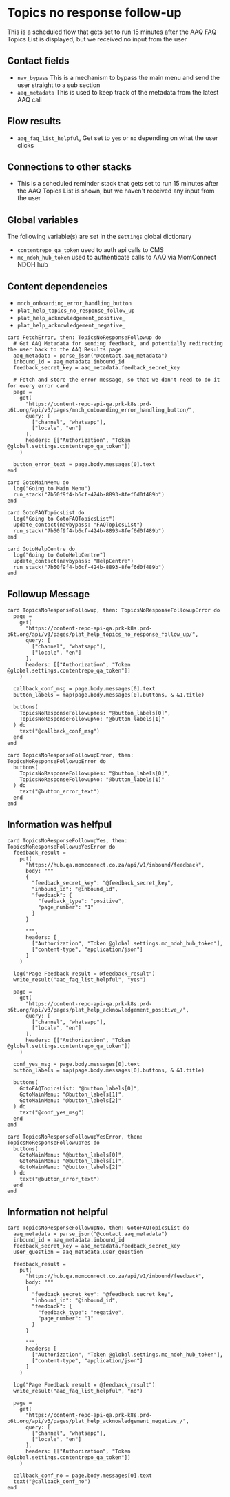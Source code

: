 # Topics no response follow-up

This is a scheduled flow that gets set to run 15 minutes after the AAQ FAQ Topics List is displayed, but we received no input from the user

## Contact fields

* `nav_bypass` This is a mechanism to bypass the main menu and send the user straight to a sub section
* `aaq_metadata` This is used to keep track of the metadata from the latest AAQ call

## Flow results

* `aaq_faq_list_helpful`, Get set to `yes` or `no` depending on what the user clicks

## Connections to other stacks

* This is a scheduled reminder stack that gets set to run 15 minutes after the AAQ Topics List is shown, but we haven't received any input from the user

## Global variables

The following variable(s) are set in the `settings` global dictionary

* `contentrepo_qa_token` used to auth api calls to CMS
* `mc_ndoh_hub_token` used to authenticate calls to AAQ via MomConnect NDOH hub

## Content dependencies

* `mnch_onboarding_error_handling_button`
* `plat_help_topics_no_response_follow_up`
* `plat_help_acknowledgement_positive_`
* `plat_help_acknowledgement_negative_`

<!-- { section: "74f01d92-37ab-4c1e-8851-75f362fbde95", x: 0, y: 0} -->

```stack
card FetchError, then: TopicsNoResponseFollowup do
  # Get AAQ Metadata for sending feedback, and potentially redirecting the user back to the AAQ Results page
  aaq_metadata = parse_json("@contact.aaq_metadata")
  inbound_id = aaq_metadata.inbound_id
  feedback_secret_key = aaq_metadata.feedback_secret_key

  # Fetch and store the error message, so that we don't need to do it for every error card
  page =
    get(
      "https://content-repo-api-qa.prk-k8s.prd-p6t.org/api/v3/pages/mnch_onboarding_error_handling_button/",
      query: [
        ["channel", "whatsapp"],
        ["locale", "en"]
      ],
      headers: [["Authorization", "Token @global.settings.contentrepo_qa_token"]]
    )

  button_error_text = page.body.messages[0].text
end

card GotoMainMenu do
  log("Going to Main Menu")
  run_stack("7b50f9f4-b6cf-424b-8893-8fef6d0f489b")
end

card GotoFAQTopicsList do
  log("Going to GotoFAQTopicsList")
  update_contact(navbypass: "FAQTopicsList")
  run_stack("7b50f9f4-b6cf-424b-8893-8fef6d0f489b")
end

card GotoHelpCentre do
  log("Going to GotoHelpCentre")
  update_contact(navbypass: "HelpCentre")
  run_stack("7b50f9f4-b6cf-424b-8893-8fef6d0f489b")
end

```

## Followup Message

```stack
card TopicsNoResponseFollowup, then: TopicsNoResponseFollowupError do
  page =
    get(
      "https://content-repo-api-qa.prk-k8s.prd-p6t.org/api/v3/pages/plat_help_topics_no_response_follow_up/",
      query: [
        ["channel", "whatsapp"],
        ["locale", "en"]
      ],
      headers: [["Authorization", "Token @global.settings.contentrepo_qa_token"]]
    )

  callback_conf_msg = page.body.messages[0].text
  button_labels = map(page.body.messages[0].buttons, & &1.title)

  buttons(
    TopicsNoResponseFollowupYes: "@button_labels[0]",
    TopicsNoResponseFollowupNo: "@button_labels[1]"
  ) do
    text("@callback_conf_msg")
  end
end

card TopicsNoResponseFollowupError, then: TopicsNoResponseFollowupError do
  buttons(
    TopicsNoResponseFollowupYes: "@button_labels[0]",
    TopicsNoResponseFollowupNo: "@button_labels[1]"
  ) do
    text("@button_error_text")
  end
end

```

## Information was helfpul

```stack
card TopicsNoResponseFollowupYes, then: TopicsNoResponseFollowupYesError do
  feedback_result =
    put(
      "https://hub.qa.momconnect.co.za/api/v1/inbound/feedback",
      body: """
      {
        "feedback_secret_key": "@feedback_secret_key",
        "inbound_id": "@inbound_id",
        "feedback": {
          "feedback_type": "positive",
          "page_number": "1"
        }
      }

      """,
      headers: [
        ["Authorization", "Token @global.settings.mc_ndoh_hub_token"],
        ["content-type", "application/json"]
      ]
    )

  log("Page Feedback result = @feedback_result")
  write_result("aaq_faq_list_helpful", "yes")

  page =
    get(
      "https://content-repo-api-qa.prk-k8s.prd-p6t.org/api/v3/pages/plat_help_acknowledgement_positive_/",
      query: [
        ["channel", "whatsapp"],
        ["locale", "en"]
      ],
      headers: [["Authorization", "Token @global.settings.contentrepo_qa_token"]]
    )

  conf_yes_msg = page.body.messages[0].text
  button_labels = map(page.body.messages[0].buttons, & &1.title)

  buttons(
    GotoFAQTopicsList: "@button_labels[0]",
    GotoMainMenu: "@button_labels[1]",
    GotoMainMenu: "@button_labels[2]"
  ) do
    text("@conf_yes_msg")
  end
end

card TopicsNoResponseFollowupYesError, then: TopicsNoResponseFollowupYes do
  buttons(
    GotoMainMenu: "@button_labels[0]",
    GotoMainMenu: "@button_labels[1]",
    GotoMainMenu: "@button_labels[2]"
  ) do
    text("@button_error_text")
  end
end

```

## Information not helpful

```stack
card TopicsNoResponseFollowupNo, then: GotoFAQTopicsList do
  aaq_metadata = parse_json("@contact.aaq_metadata")
  inbound_id = aaq_metadata.inbound_id
  feedback_secret_key = aaq_metadata.feedback_secret_key
  user_question = aaq_metadata.user_question

  feedback_result =
    put(
      "https://hub.qa.momconnect.co.za/api/v1/inbound/feedback",
      body: """
      {
        "feedback_secret_key": "@feedback_secret_key",
        "inbound_id": "@inbound_id",
        "feedback": {
          "feedback_type": "negative",
          "page_number": "1"
        }
      }

      """,
      headers: [
        ["Authorization", "Token @global.settings.mc_ndoh_hub_token"],
        ["content-type", "application/json"]
      ]
    )

  log("Page Feedback result = @feedback_result")
  write_result("aaq_faq_list_helpful", "no")

  page =
    get(
      "https://content-repo-api-qa.prk-k8s.prd-p6t.org/api/v3/pages/plat_help_acknowledgement_negative_/",
      query: [
        ["channel", "whatsapp"],
        ["locale", "en"]
      ],
      headers: [["Authorization", "Token @global.settings.contentrepo_qa_token"]]
    )

  callback_conf_no = page.body.messages[0].text
  text("@callback_conf_no")
end

```